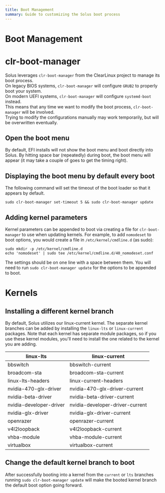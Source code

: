 ```yaml
---
title: Boot Management
summary: Guide to customizing the Solus boot process
---
```


# Boot Management

# clr-boot-manager

Solus leverages `clr-boot-manager` from the ClearLinux project to manage its boot process.  
On legacy BIOS systems, `clr-boot-manager` will configure `GRUB2` to properly boot your system.  
On modern UEFI systems, `clr-boot-manager` will configure `systemd-boot` instead.  
This means that any time we want to modify the boot process, `clr-boot-manager` will be involved.  
Trying to modify the configurations manually may work temporarily, but will be overwritten eventually.

## Open the boot menu

By default, EFI installs will not show the boot menu and boot directly into Solus. By hitting space bar (repeatedly) during boot, the boot menu will appear (it may take a couple of goes to get the timing right).

## Displaying the boot menu by default every boot

The following command will set the timeout of the boot loader so that it appears by default.

```
sudo clr-boot-manager set-timeout 5 && sudo clr-boot-manager update
```

## Adding kernel parameters

Kernel parameters can be appended to boot via creating a file for `clr-boot-manager` to use when updating kernels. For example, to add `nomodeset` to boot options, you would create a file in `/etc/kernel/cmdline.d` (as sudo):

```
sudo mkdir -p /etc/kernel/cmdline.d
echo 'nomodeset' | sudo tee /etc/kernel/cmdline.d/40_nomodeset.conf
```

The settings should be on one line with a space between them. You will need to run `sudo clr-boot-manager update` for the options to be appended to boot.

# Kernels

## Installing a different kernel branch

By default, Solus utilizes our linux-current kernel. The separate kernel branches can be added by installing the `linux-lts` or `linux-current` packages. Note that each kernel has separate module packages, so if you use these kernel modules, you'll need to install the one related to the kernel you are adding.

| linux-lts               | linux-current                   |
| ----------------------- | ------------------------------- |
| bbswitch                | bbswitch-current                |
| broadcom-sta            | broadcom-sta-current            |
| linux-lts-headers       | linux-current-headers           |
| nvidia-470-glx-driver   | nvidia-470-glx-driver-current   |
| nvidia-beta-driver      | nvidia-beta-driver-current      |
| nvidia-developer-driver | nvidia-developer-driver-current |
| nvidia-glx-driver       | nvidia-glx-driver-current       |
| openrazer               | openrazer-current               |
| v4l2loopback            | v4l2loopback-current            |
| vhba-module             | vhba-module-current             |
| virtualbox              | virtualbox-current              |

## Change the default kernel branch to boot

After successfully booting into a kernel from the `current` or `lts` branches running `sudo clr-boot-manager update` will make the booted kernel branch the default boot option going forward.
